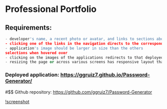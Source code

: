# Professional Portfolio

## Requirements:

```python
- developer's name, a recent photo or avatar, and links to sections about them, their work, and how to contact them
- clicking one of the links in the navigation directs to the corresponding section
- application's image should be larger in size than the others
selections when hovered over
- clicking on the images of the applications redirects to that deployed application
- resizing the page or across various screens has responsive layout that adapts to my viewport
```

### Deployed application: https://ggruiz7.github.io/Password-Generator/

#$$ Github repository: https://github.com/ggruiz7/Password-Generator

[!screenshot](assets\images\page-screenshot.png)
